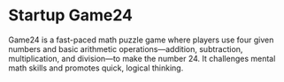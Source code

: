 # Startup Game24

Game24 is a fast-paced math puzzle game where players use four given numbers and basic arithmetic operations—addition, subtraction, multiplication, and division—to make the number 24. It challenges mental math skills and promotes quick, logical thinking.